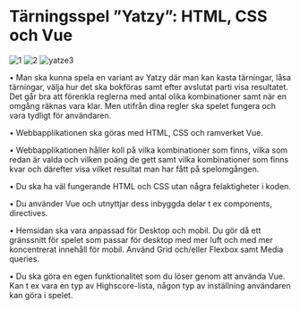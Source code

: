 # Tärningsspel ”Yatzy”: HTML, CSS och Vue

![1](https://user-images.githubusercontent.com/3110131/97630288-ac36f500-1a2f-11eb-9b53-f149ec4101ec.jpg)
![2](https://user-images.githubusercontent.com/3110131/97630307-b22cd600-1a2f-11eb-9897-2e07130374ef.jpg)
![yatze3](https://user-images.githubusercontent.com/3110131/97629657-b0164780-1a2e-11eb-956e-afa7905fb6e0.jpg)


• Man ska kunna spela en variant av Yatzy där man kan kasta tärningar, låsa tärningar, välja hur det ska bokföras samt efter avslutat parti visa resultatet. Det går bra att förenkla reglerna med antal olika kombinationer samt när en omgång räknas vara klar. Men utifrån dina regler ska spelet fungera och vara tydligt för användaren.

• Webbapplikationen ska göras med HTML, CSS och ramverket Vue.

• Webbapplikationen håller koll på vilka kombinationer som finns, vilka som redan är valda och vilken poäng de gett samt vilka kombinationer som finns kvar och därefter visa vilket resultat man har fått på spelomgången.

• Du ska ha väl fungerande HTML och CSS utan några felaktigheter i koden.

• Du använder Vue och utnyttjar dess inbyggda delar t ex components, directives.

• Hemsidan ska vara anpassad för Desktop och mobil. Du gör då ett gränssnitt för spelet som passar för desktop med mer luft och med mer koncentrerat innehåll för mobil. Använd Grid och/eller Flexbox samt Media queries.

• Du ska göra en egen funktionalitet som du löser genom att använda Vue. Kan t ex vara en typ av Highscore-lista, någon typ av inställning användaren kan göra i spelet.

